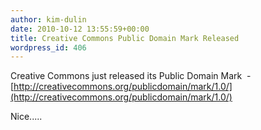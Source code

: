 ```yaml
---
author: kim-dulin
date: 2010-10-12 13:55:59+00:00
title: Creative Commons Public Domain Mark Released
wordpress_id: 406
---
```


Creative Commons just released its Public Domain Mark  - [http://creativecommons.org/publicdomain/mark/1.0/](http://creativecommons.org/publicdomain/mark/1.0/)

Nice.....
